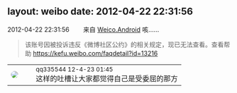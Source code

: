 layout: weibo
date: 2012-04-22 22:31:56
---
<meta name="referrer" content="no-referrer" />

2012-04-22 22:31:56  &nbsp;&nbsp;&nbsp;&nbsp;&nbsp;&nbsp; 来自 <a href="http://app.weibo.com/t/feed/l4RWD" rel="nofollow">Weico.Android</a>
咳……
>  该账号因被投诉违反《微博社区公约》的相关规定，现已无法查看。查看帮助 https://kefu.weibo.com/faqdetail?id=13216

<table style="width: 100%;">
  <tr>
    <td style="width: 40px;"><img style="border-radius:50%" src="https://tva4.sinaimg.cn/crop.0.0.180.180.50/7d25944djw1e8qgp5bmzyj2050050aa8.jpg?KID=imgbed,tva&Expires=1624465137&ssig=YIVnkPAOXI"></td>
    <td colspan="2"><small>qq335544 12-4-23 01:45</small><br/>这样的吐槽让大家都觉得自己是受委屈的那方</td>
  </tr>
</table>
